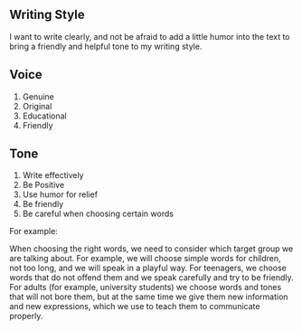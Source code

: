 ## Writing Style

I want to write clearly, and not be afraid to add a little humor into the text to bring a friendly and helpful tone to my writing style.

## Voice

1. Genuine
2. Original
3. Educational
4. Friendly

## Tone

1. Write effectively
2. Be Positive
3. Use humor for relief
4. Be friendly
5. Be careful when choosing certain words

For example:

When choosing the right words, we need to consider which target group we are talking about. 
For example, we will choose simple words for children, not too long, and we will speak in a playful way. 
For teenagers, we choose words that do not offend them and we speak carefully and try to be friendly. 
For adults (for example, university students) we choose words and tones that will not bore them, but at the same time we give them new information and new expressions, which we use to teach them to communicate properly.
